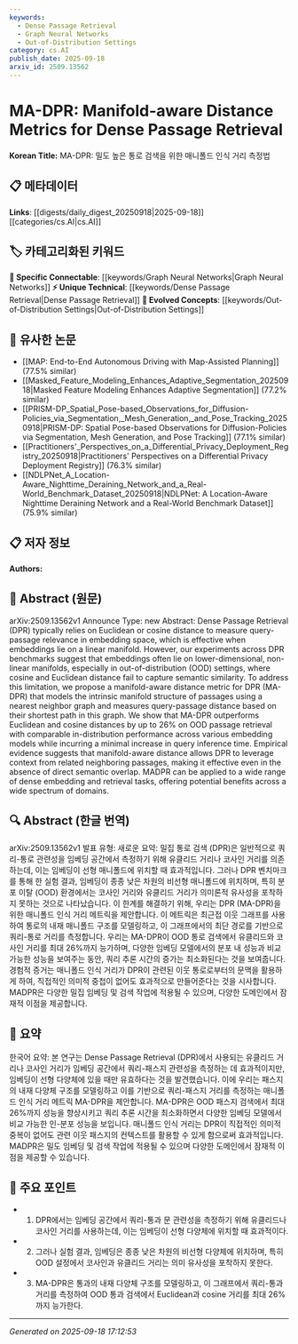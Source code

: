 ```yaml
---
keywords:
  - Dense Passage Retrieval
  - Graph Neural Networks
  - Out-of-Distribution Settings
category: cs.AI
publish_date: 2025-09-18
arxiv_id: 2509.13562
---
```


<!-- KEYWORD_LINKING_METADATA:
{
  "processed_timestamp": "2025-09-22 22:20:55.885954",
  "vocabulary_version": "1.0",
  "selected_keywords": [
    "Dense Passage Retrieval",
    "Graph Neural Networks",
    "Out-of-Distribution Settings"
  ],
  "rejected_keywords": [
    "Manifold-aware Distance Metric"
  ],
  "similarity_scores": {
    "Dense Passage Retrieval": 0.8,
    "Graph Neural Networks": 0.75,
    "Out-of-Distribution Settings": 0.7
  },
  "extraction_method": "AI_prompt_based",
  "budget_applied": true
}
-->


# MA-DPR: Manifold-aware Distance Metrics for Dense Passage Retrieval

**Korean Title:** MA-DPR: 밀도 높은 통로 검색을 위한 매니폴드 인식 거리 측정법

## 📋 메타데이터

**Links**: [[digests/daily_digest_20250918|2025-09-18]]   [[categories/cs.AI|cs.AI]]

## 🏷️ 카테고리화된 키워드
**🔗 Specific Connectable**: [[keywords/Graph Neural Networks|Graph Neural Networks]]
**⚡ Unique Technical**: [[keywords/Dense Passage Retrieval|Dense Passage Retrieval]]
**🚀 Evolved Concepts**: [[keywords/Out-of-Distribution Settings|Out-of-Distribution Settings]]

## 🔗 유사한 논문
- [[MAP: End-to-End Autonomous Driving with Map-Assisted Planning]] (77.5% similar)
- [[Masked_Feature_Modeling_Enhances_Adaptive_Segmentation_20250918|Masked Feature Modeling Enhances Adaptive Segmentation]] (77.2% similar)
- [[PRISM-DP_Spatial_Pose-based_Observations_for_Diffusion-Policies_via_Segmentation,_Mesh_Generation,_and_Pose_Tracking_20250918|PRISM-DP: Spatial Pose-based Observations for Diffusion-Policies via Segmentation, Mesh Generation, and Pose Tracking]] (77.1% similar)
- [[Practitioners'_Perspectives_on_a_Differential_Privacy_Deployment_Registry_20250918|Practitioners' Perspectives on a Differential Privacy Deployment Registry]] (76.3% similar)
- [[NDLPNet_A_Location-Aware_Nighttime_Deraining_Network_and_a_Real-World_Benchmark_Dataset_20250918|NDLPNet: A Location-Aware Nighttime Deraining Network and a Real-World Benchmark Dataset]] (75.9% similar)

## 📋 저자 정보

**Authors:** 

## 📄 Abstract (원문)

arXiv:2509.13562v1 Announce Type: new 
Abstract: Dense Passage Retrieval (DPR) typically relies on Euclidean or cosine distance to measure query-passage relevance in embedding space, which is effective when embeddings lie on a linear manifold. However, our experiments across DPR benchmarks suggest that embeddings often lie on lower-dimensional, non-linear manifolds, especially in out-of-distribution (OOD) settings, where cosine and Euclidean distance fail to capture semantic similarity. To address this limitation, we propose a manifold-aware distance metric for DPR (MA-DPR) that models the intrinsic manifold structure of passages using a nearest neighbor graph and measures query-passage distance based on their shortest path in this graph. We show that MA-DPR outperforms Euclidean and cosine distances by up to 26% on OOD passage retrieval with comparable in-distribution performance across various embedding models while incurring a minimal increase in query inference time. Empirical evidence suggests that manifold-aware distance allows DPR to leverage context from related neighboring passages, making it effective even in the absence of direct semantic overlap. MADPR can be applied to a wide range of dense embedding and retrieval tasks, offering potential benefits across a wide spectrum of domains.

## 🔍 Abstract (한글 번역)

arXiv:2509.13562v1 발표 유형: 새로운
요약: 밀집 통로 검색 (DPR)은 일반적으로 쿼리-통로 관련성을 임베딩 공간에서 측정하기 위해 유클리드 거리나 코사인 거리를 의존하는데, 이는 임베딩이 선형 매니폴드에 위치할 때 효과적입니다. 그러나 DPR 벤치마크를 통해 한 실험 결과, 임베딩이 종종 낮은 차원의 비선형 매니폴드에 위치하며, 특히 분포 이탈 (OOD) 환경에서는 코사인 거리와 유클리드 거리가 의미론적 유사성을 포착하지 못하는 것으로 나타났습니다. 이 한계를 해결하기 위해, 우리는 DPR (MA-DPR)을 위한 매니폴드 인식 거리 메트릭을 제안합니다. 이 메트릭은 최근접 이웃 그래프를 사용하여 통로의 내재 매니폴드 구조를 모델링하고, 이 그래프에서의 최단 경로를 기반으로 쿼리-통로 거리를 측정합니다. 우리는 MA-DPR이 OOD 통로 검색에서 유클리드와 코사인 거리를 최대 26%까지 능가하며, 다양한 임베딩 모델에서의 분포 내 성능과 비교 가능한 성능을 보여주는 동안, 쿼리 추론 시간의 증가는 최소화된다는 것을 보여줍니다. 경험적 증거는 매니폴드 인식 거리가 DPR이 관련된 이웃 통로로부터의 문맥을 활용하게 하여, 직접적인 의미적 중첩이 없어도 효과적으로 만들어준다는 것을 시사합니다. MADPR은 다양한 밀집 임베딩 및 검색 작업에 적용될 수 있으며, 다양한 도메인에서 잠재적 이점을 제공합니다.

## 📝 요약

한국어 요약:
본 연구는 Dense Passage Retrieval (DPR)에서 사용되는 유클리드 거리나 코사인 거리가 임베딩 공간에서 쿼리-패스지 관련성을 측정하는 데 효과적이지만, 임베딩이 선형 다양체에 있을 때만 유효하다는 것을 발견했습니다. 이에 우리는 패스지의 내재 다양체 구조를 모델링하고 이를 기반으로 쿼리-패스지 거리를 측정하는 매니폴드 인식 거리 메트릭 MA-DPR을 제안합니다. MA-DPR은 OOD 패스지 검색에서 최대 26%까지 성능을 향상시키고 쿼리 추론 시간을 최소화하면서 다양한 임베딩 모델에서 비교 가능한 인-분포 성능을 보입니다. 매니폴드 인식 거리는 DPR이 직접적인 의미적 중복이 없어도 관련 이웃 패스지의 컨텍스트를 활용할 수 있게 함으로써 효과적입니다. MADPR은 밀도 임베딩 및 검색 작업에 적용될 수 있으며 다양한 도메인에서 잠재적 이점을 제공할 수 있습니다.

## 🎯 주요 포인트

- 1. DPR에서는 임베딩 공간에서 쿼리-통과 문 관련성을 측정하기 위해 유클리드나 코사인 거리를 사용하는데, 이는 임베딩이 선형 다양체에 위치할 때 효과적이다.

- 2. 그러나 실험 결과, 임베딩은 종종 낮은 차원의 비선형 다양체에 위치하며, 특히 OOD 설정에서 코사인과 유클리드 거리는 의미 유사성을 포착하지 못한다.

- 3. MA-DPR은 통과의 내재 다양체 구조를 모델링하고, 이 그래프에서 쿼리-통과 거리를 측정하여 OOD 통과 검색에서 Euclidean과 cosine 거리를 최대 26%까지 능가한다.

---

*Generated on 2025-09-18 17:12:53*
